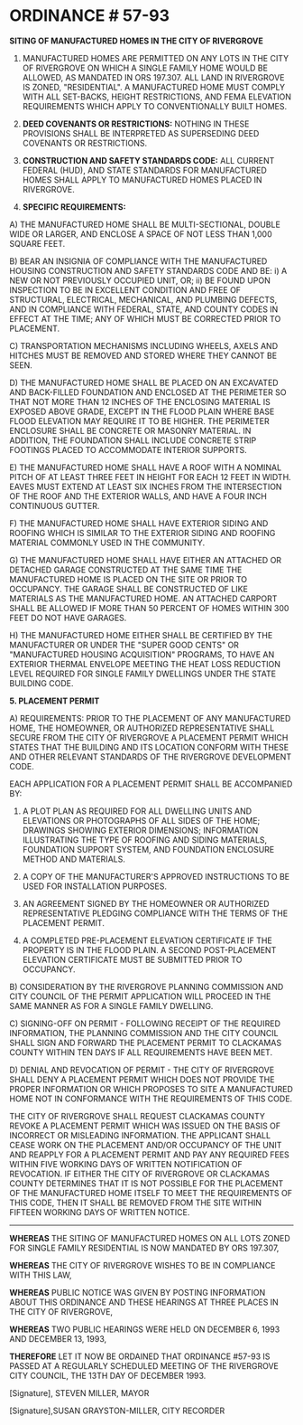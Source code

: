 # ORDINANCE # 57-93

**SITING OF MANUFACTURED HOMES IN THE CITY OF RIVERGROVE**

1. MANUFACTURED HOMES ARE PERMITTED ON ANY LOTS IN THE CITY OF RIVERGROVE ON WHICH A SINGLE FAMILY HOME WOULD BE ALLOWED, AS MANDATED IN ORS 197.307. ALL LAND IN RIVERGROVE IS ZONED, "RESIDENTIAL". A MANUFACTURED HOME MUST COMPLY WITH ALL SET-BACKS, HEIGHT RESTRICTIONS, AND FEMA ELEVATION REQUIREMENTS WHICH APPLY TO CONVENTIONALLY BUILT HOMES.

2. **DEED COVENANTS OR RESTRICTIONS:** NOTHING IN THESE PROVISIONS SHALL BE INTERPRETED AS SUPERSEDING DEED COVENANTS OR RESTRICTIONS.

3. **CONSTRUCTION AND SAFETY STANDARDS CODE:** ALL CURRENT FEDERAL (HUD), AND STATE STANDARDS FOR MANUFACTURED HOMES SHALL APPLY TO MANUFACTURED HOMES PLACED IN RIVERGROVE.

4. **SPECIFIC REQUIREMENTS:**

A) THE MANUFACTURED HOME SHALL BE MULTI-SECTIONAL, DOUBLE WIDE OR LARGER, AND ENCLOSE A SPACE OF NOT LESS THAN 1,000 SQUARE FEET.

B) BEAR AN INSIGNIA OF COMPLIANCE WITH THE MANUFACTURED HOUSING CONSTRUCTION AND SAFETY STANDARDS CODE AND BE:
i) A NEW OR NOT PREVIOUSLY OCCUPIED UNIT, OR;
ii) BE FOUND UPON INSPECTION TO BE IN EXCELLENT CONDITION AND FREE OF STRUCTURAL, ELECTRICAL, MECHANICAL, AND PLUMBING DEFECTS, AND IN COMPLIANCE WITH FEDERAL, STATE, AND COUNTY CODES IN EFFECT AT THE TIME; ANY OF WHICH MUST BE CORRECTED PRIOR TO PLACEMENT.

C) TRANSPORTATION MECHANISMS INCLUDING WHEELS, AXELS AND HITCHES MUST BE REMOVED AND STORED WHERE THEY CANNOT BE SEEN.

D) THE MANUFACTURED HOME SHALL BE PLACED ON AN EXCAVATED AND BACK-FILLED FOUNDATION AND ENCLOSED AT THE PERIMETER SO THAT NOT MORE THAN 12 INCHES OF THE ENCLOSING MATERIAL IS EXPOSED ABOVE GRADE, EXCEPT IN THE FLOOD PLAIN WHERE BASE FLOOD ELEVATION MAY REQUIRE IT TO BE HIGHER. THE PERIMETER ENCLOSURE SHALL BE CONCRETE OR MASONRY MATERIAL. IN ADDITION, THE FOUNDATION SHALL INCLUDE CONCRETE STRIP FOOTINGS PLACED TO ACCOMMODATE INTERIOR SUPPORTS.

E) THE MANUFACTURED HOME SHALL HAVE A ROOF WITH A NOMINAL PITCH OF AT LEAST THREE FEET IN HEIGHT FOR EACH 12 FEET IN WIDTH. EAVES MUST EXTEND AT LEAST SIX INCHES FROM THE INTERSECTION OF THE ROOF AND THE EXTERIOR WALLS, AND HAVE A FOUR INCH CONTINUOUS GUTTER.

F) THE MANUFACTURED HOME SHALL HAVE EXTERIOR SIDING AND ROOFING WHICH IS SIMILAR TO THE EXTERIOR SIDING AND ROOFING MATERIAL COMMONLY USED IN THE COMMUNITY.

G) THE MANUFACTURED HOME SHALL HAVE EITHER AN ATTACHED OR DETACHED GARAGE CONSTRUCTED AT THE SAME TIME THE MANUFACTURED HOME IS PLACED ON THE SITE OR PRIOR TO OCCUPANCY. THE GARAGE SHALL BE CONSTRUCTED OF LIKE MATERIALS AS THE MANUFACTURED HOME. AN ATTACHED CARPORT SHALL BE ALLOWED IF MORE THAN 50 PERCENT OF HOMES WITHIN 300 FEET DO NOT HAVE GARAGES.

H) THE MANUFACTURED HOME EITHER SHALL BE CERTIFIED BY THE MANUFACTURER OR UNDER THE "SUPER GOOD CENTS" OR "MANUFACTURED HOUSING ACQUISITION" PROGRAMS, TO HAVE AN EXTERIOR THERMAL ENVELOPE MEETING THE HEAT LOSS REDUCTION LEVEL REQUIRED FOR SINGLE FAMILY DWELLINGS UNDER THE STATE BUILDING CODE.

**5. PLACEMENT PERMIT**

A) REQUIREMENTS: PRIOR TO THE PLACEMENT OF ANY MANUFACTURED HOME, THE HOMEOWNER, OR AUTHORIZED REPRESENTATIVE SHALL SECURE FROM THE CITY OF RIVERGROVE A PLACEMENT PERMIT WHICH STATES THAT THE BUILDING AND ITS LOCATION CONFORM WITH THESE AND OTHER RELEVANT STANDARDS OF THE RIVERGROVE DEVELOPMENT CODE.

EACH APPLICATION FOR A PLACEMENT PERMIT SHALL BE ACCOMPANIED BY:

1. A PLOT PLAN AS REQUIRED FOR ALL DWELLING UNITS AND ELEVATIONS OR PHOTOGRAPHS OF ALL SIDES OF THE HOME; DRAWINGS SHOWING EXTERIOR DIMENSIONS; INFORMATION ILLUSTRATING THE TYPE OF ROOFING AND SIDING MATERIALS, FOUNDATION SUPPORT SYSTEM, AND FOUNDATION ENCLOSURE METHOD AND MATERIALS.

2. A COPY OF THE MANUFACTURER'S APPROVED INSTRUCTIONS TO BE USED FOR INSTALLATION PURPOSES.

3. AN AGREEMENT SIGNED BY THE HOMEOWNER OR AUTHORIZED REPRESENTATIVE PLEDGING COMPLIANCE WITH THE TERMS OF THE PLACEMENT PERMIT.

4. A COMPLETED PRE-PLACEMENT ELEVATION CERTIFICATE IF THE PROPERTY IS IN THE FLOOD PLAIN. A SECOND POST-PLACEMENT ELEVATION CERTIFICATE MUST BE SUBMITTED PRIOR TO OCCUPANCY.

B) CONSIDERATION BY THE RIVERGROVE PLANNING COMMISSION AND CITY COUNCIL OF THE PERMIT APPLICATION WILL PROCEED IN THE SAME MANNER AS FOR A SINGLE FAMILY DWELLING.

C) SIGNING-OFF ON PERMIT - FOLLOWING RECEIPT OF THE REQUIRED INFORMATION, THE PLANNING COMMISSION AND THE CITY COUNCIL SHALL SIGN AND FORWARD THE PLACEMENT PERMIT TO CLACKAMAS COUNTY WITHIN TEN DAYS IF ALL REQUIREMENTS HAVE BEEN MET.

D) DENIAL AND REVOCATION OF PERMIT - THE CITY OF RIVERGROVE SHALL DENY A PLACEMENT PERMIT WHICH DOES NOT PROVIDE THE PROPER INFORMATION OR WHICH PROPOSES TO SITE A MANUFACTURED HOME NOT IN CONFORMANCE WITH THE REQUIREMENTS OF THIS CODE.

THE CITY OF RIVERGROVE SHALL REQUEST CLACKAMAS COUNTY REVOKE A PLACEMENT PERMIT WHICH WAS ISSUED ON THE BASIS OF INCORRECT OR MISLEADING INFORMATION. THE APPLICANT SHALL CEASE WORK ON THE PLACEMENT AND/OR OCCUPANCY OF THE UNIT AND REAPPLY FOR A PLACEMENT PERMIT AND PAY ANY REQUIRED FEES WITHIN FIVE WORKING DAYS OF WRITTEN NOTIFICATION OF REVOCATION. IF EITHER THE CITY OF RIVERGROVE OR CLACKAMAS COUNTY DETERMINES THAT IT IS NOT POSSIBLE FOR THE PLACEMENT OF THE MANUFACTURED HOME ITSELF TO MEET THE REQUIREMENTS OF THIS CODE, THEN IT SHALL BE REMOVED FROM THE SITE WITHIN FIFTEEN WORKING DAYS OF WRITTEN NOTICE.

---

**WHEREAS** THE SITING OF MANUFACTURED HOMES ON ALL LOTS ZONED FOR SINGLE FAMILY RESIDENTIAL IS NOW MANDATED BY ORS 197.307,

**WHEREAS** THE CITY OF RIVERGROVE WISHES TO BE IN COMPLIANCE WITH THIS LAW,

**WHEREAS** PUBLIC NOTICE WAS GIVEN BY POSTING INFORMATION ABOUT THIS ORDINANCE AND THESE HEARINGS AT THREE PLACES IN THE CITY OF RIVERGROVE,

**WHEREAS** TWO PUBLIC HEARINGS WERE HELD ON DECEMBER 6, 1993 AND DECEMBER 13, 1993,

**THEREFORE** LET IT NOW BE ORDAINED THAT ORDINANCE #57-93 IS PASSED AT A REGULARLY SCHEDULED MEETING OF THE RIVERGROVE CITY COUNCIL, THE 13TH DAY OF DECEMBER 1993.

[Signature], STEVEN MILLER, MAYOR

[Signature],SUSAN GRAYSTON-MILLER, CITY RECORDER
